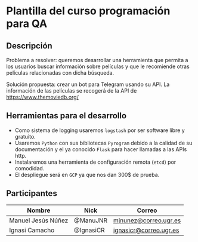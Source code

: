 # Plantilla del curso programación para QA
## Descripción
Problema a resolver: queremos desarrollar una herramienta que permita a los usuarios buscar información sobre películas y que le recomiende otras películas relacionadas con dicha búsqueda.

Solución propuesta: crear un bot para Telegram usando su API. La información de las películas se recogerá de la API de https://www.themoviedb.org/

## Herramientas para el desarrollo
- Como sistema de logging usaremos `logstash` por ser software libre y gratuito.
- Usaremos `Python` con sus bibliotecas `Pyrogram` debido a la calidad de su documentación y el ya conocido `Flask` para hacer llamadas a las APIs http.
- Instalaremos una herramienta de configuración remota (`etcd`) por comodidad.
- El despliegue será en `GCP` ya que nos dan 300$ de prueba.

## Participantes

| Nombre  | Nick          | Correo                    |
| ------- | ------------- | ------------------------- |
| Manuel Jesús Núñez   | @ManuJNR  | mjnunez@correo.ugr.es |
| Ignasi Camacho | @IgnasiCR | ignasicr@correo.ugr.es  |

